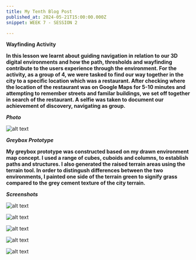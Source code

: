 ```yaml
---
title: My Tenth Blog Post
published_at: 2024-05-21T15:00:00.000Z
snippet: WEEK 7 - SESSION 2

---
```

**Wayfinding Activity**

**In this lesson we learnt about guiding navigation in relation to our 3D digital environments and how the path, thresholds and wayfinding contribute to the users experience through the environment. For the activity, as a group of 4, we were tasked to find our way together in the city to a specific location which was a restaurant. After checking where the location of the restaurant was on Google Maps for 5-10 minutes and attempting to remember streets and familar buildings, we set off together in search of the restaurant. A selfie was taken to document our achievement of discovery, navigating as group.**

_**Photo**_

![alt text](/images/groupphoto.png)

_**Greybox Prototype**_

**My greybox prototype was constructed based on my drawn environment map concept. I used a range of cubes, cuboids and columns, to establish paths and structures. I also generated the raised terrain areas using the terrain tool. In order to distingush differences between the two environments, I painted one side of the terrain green to signify grass compared to the grey cement texture of the city terrain.**

_**Screenshots**_

![alt text](/images/plainterraingreyb.png)

![alt text](/images/paintedterraingreyb.png)

![alt text](/images/paintedterraingreyb2.png)

![alt text](/images/paintedterraingreyb3.png)

![alt text](/images/pathwaygreyb1.png)

<!-- 2. Using the design documents that you generated for your last homework task, and the navigation design concepts explored in class today, block out your environment design in Unity. 
3. Start with basic primitives such as cubes and spheres to establish landmarks, paths, and other spatial design elements. You may also use the terrain tool for outdoor environments. 
4. Work quickly and roughly to ensure that you have a simple greybox prototype for the next class, and so you can start testing and iterating as soon as possible. 
 -->





<!-- # This is h1

## This is h2

_underline_

**bold** -->
